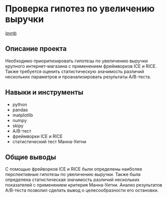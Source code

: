 # Проверка гипотез по увеличению выручки
[ipynb]()
## Описание проекта
Необходимо приоритизировать гипотезы по увеличению выручки крупного интернет-магазина с применением фреймворков ICE и RICE. Также требуется оценить статистическую значимость различий нескольких параметров и проанализировать результаты А/В-теста.
## Навыки и инструменты
* python
* pandas
* matplotlib
* numpy
* skipy
* A/B-тест
* фреймворки ICE и RICE
* статистический тест Манна-Уитни
## Общие выводы
С помощью фрейворков ICE и RICE были определены наиболее перспективные гипотезы по увеличению выручки. Также была определена статистическая значимость различий нескольких показателей с применением критерия Манна-Уитни. Анализ результатов А/В-теста позволил сделать вывод о целесообразности его остановки.
